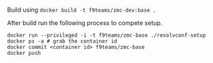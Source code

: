 Build using `docker build -t f9teams/zmc-dev:base .`

After build run the following process to compete setup.

```
docker run --privileged -i -t f9teams/zmc-base ./resolvconf-setup
docker ps -a # grab the container id
docker commit <container id> f9teams/zmc-base
docker push
```
